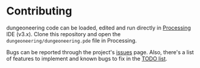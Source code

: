 # Contributing

dungeoneering code can be loaded, edited and run directly in [Processing](https://processing.org/) IDE (v3.x). Clone this repository and open the `dungeoneering/dungeoneering.pde` file in Processing.

Bugs can be reported through the project's [issues](https://github.com/luiscastilho/dungeoneering/issues) page. Also, there's a list of features to implement and known bugs to fix in the [TODO list](TODO.md).
